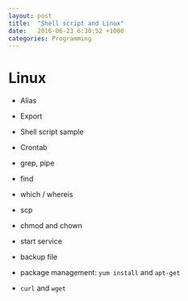 ```yaml
---
layout: post
title:  "Shell script and Linux"
date:   2016-06-23 6:30:52 +1000
categories: Programming
---
```

Linux
============
- Alias

- Export

- Shell script sample

- Crontab

- grep, pipe

- find 

- which / whereis

- scp

- chmod and chown

- start service

- backup file

- package management: `yum install` and `apt-get`

- `curl` and `wget`